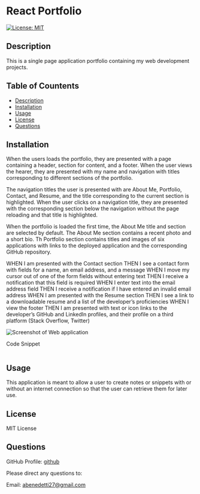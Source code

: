 # React Portfolio

[![License: MIT](https://img.shields.io/badge/License-MIT-yellow.svg)](https://opensource.org/licenses/MIT)

## Description <a name="description"></a>

This is a single page application portfolio containing my web development projects.

## Table of Countents 
- [Description](#description)
- [Installation](#installation)
- [Usage](#usage)
- [License](#license)
- [Questions](#questions)

## Installation <a name="installation"></a>
When the users loads the portfolio, they are presented with a page containing a header, section for content, and a footer. When the user views the hearer, they are presented with my name and navigation with titles corresponding to different sections of the portfolio.

The navigation titles the user is presented with are About Me, Portfolio, Contact, and Resume, and the title corresponding to the current section is highlighted. When the user clicks on a navigation title, they are presented with the corresponding section below the navigation without the page reloading and that title is highlighted.

When the portfolio is loaded the first time, the About Me title and section are selected by default. The About Me section contains a recent photo and a short bio. Th Portfolio section contains titles and images of six applications with links to the deployed application and the corresponding GitHub repository. 

WHEN I am presented with the Contact section
THEN I see a contact form with fields for a name, an email address, and a message
WHEN I move my cursor out of one of the form fields without entering text
THEN I receive a notification that this field is required
WHEN I enter text into the email address field
THEN I receive a notification if I have entered an invalid email address
WHEN I am presented with the Resume section
THEN I see a link to a downloadable resume and a list of the developer’s proficiencies
WHEN I view the footer
THEN I am presented with text or icon links to the developer’s GitHub and LinkedIn profiles, and their profile on a third platform (Stack Overflow, Twitter) 

![Screenshot of Web application](image.png)

Code Snippet
```
```

## Usage <a name="usage"></a>
This application is meant to allow a user to create notes or snippets with or without an internet connection so that the user can retrieve them for later use. 


## License <a name="license"></a>
MIT License


## Questions <a name="questions"></a>

GitHub Profile: [github](https://github.com/abenedetti27)

Please direct any questions to:

Email: abenedetti27@gmail.com